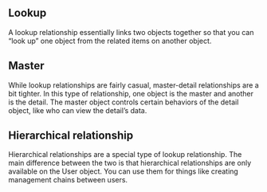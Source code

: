 
## Lookup
A lookup relationship essentially links two objects together so that you can “look up” one object from the related items on another object.

## Master
While lookup relationships are fairly casual, master-detail relationships are a bit tighter. In this type of relationship, one object is the master and another is the detail. The master object controls certain behaviors of the detail object, like who can view the detail’s data.

## Hierarchical relationship
Hierarchical relationships are a special type of lookup relationship. The main difference between the two is that hierarchical relationships are only available on the User object. You can use them for things like creating management chains between users.


